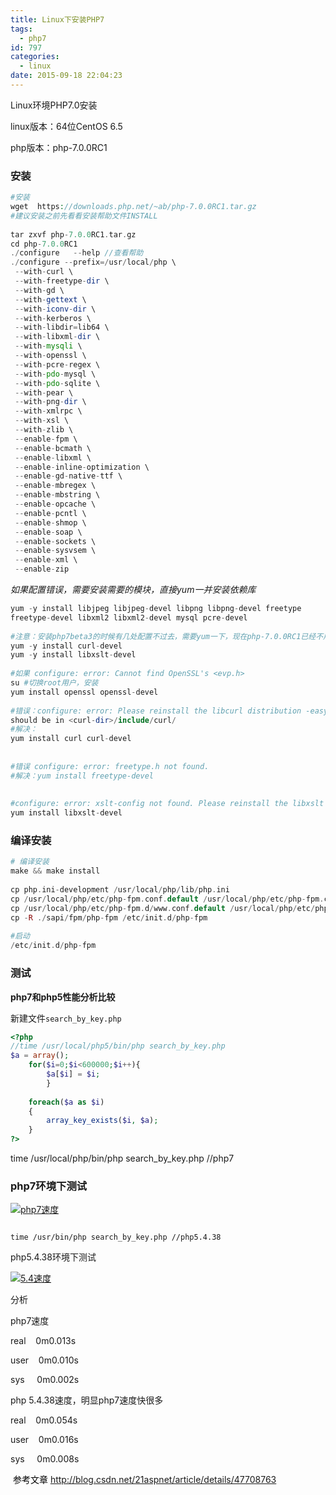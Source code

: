 ```yaml
---
title: Linux下安装PHP7
tags:
  - php7
id: 797
categories:
  - linux
date: 2015-09-18 22:04:23
---
```


Linux环境PHP7.0安装

linux版本：64位CentOS 6.5

php版本：php-7.0.0RC1

### 安装
```php
#安装
wget  https://downloads.php.net/~ab/php-7.0.0RC1.tar.gz
#建议安装之前先看看安装帮助文件INSTALL
 
tar zxvf php-7.0.0RC1.tar.gz
cd php-7.0.0RC1
./configure   --help //查看帮助
./configure --prefix=/usr/local/php \
 --with-curl \
 --with-freetype-dir \
 --with-gd \
 --with-gettext \
 --with-iconv-dir \
 --with-kerberos \
 --with-libdir=lib64 \
 --with-libxml-dir \
 --with-mysqli \
 --with-openssl \
 --with-pcre-regex \
 --with-pdo-mysql \
 --with-pdo-sqlite \
 --with-pear \
 --with-png-dir \
 --with-xmlrpc \
 --with-xsl \
 --with-zlib \
 --enable-fpm \
 --enable-bcmath \
 --enable-libxml \
 --enable-inline-optimization \
 --enable-gd-native-ttf \
 --enable-mbregex \
 --enable-mbstring \
 --enable-opcache \
 --enable-pcntl \
 --enable-shmop \
 --enable-soap \
 --enable-sockets \
 --enable-sysvsem \
 --enable-xml \
 --enable-zip
 ```

*如果配置错误，需要安装需要的模块，直接yum一并安装依赖库*

```php
yum -y install libjpeg libjpeg-devel libpng libpng-devel freetype
freetype-devel libxml2 libxml2-devel mysql pcre-devel
 
#注意：安装php7beta3的时候有几处配置不过去，需要yum一下，现在php-7.0.0RC1已经不用这样了。
yum -y install curl-devel
yum -y install libxslt-devel
 
#如果 configure: error: Cannot find OpenSSL's <evp.h>
su #切换root用户，安装
yum install openssl openssl-devel 
 
#错误：configure: error: Please reinstall the libcurl distribution -easy.h
should be in <curl-dir>/include/curl/
#解决：
yum install curl curl-devel 
 
 
#错误 configure: error: freetype.h not found.
#解决：yum install freetype-devel
 
 
#configure: error: xslt-config not found. Please reinstall the libxslt >= 1.1.0 distribution
yum install libxslt-devel
```

### 编译安装

```php
# 编译安装
make && make install
 
cp php.ini-development /usr/local/php/lib/php.ini
cp /usr/local/php/etc/php-fpm.conf.default /usr/local/php/etc/php-fpm.conf
cp /usr/local/php/etc/php-fpm.d/www.conf.default /usr/local/php/etc/php-fpm.d/www.conf
cp -R ./sapi/fpm/php-fpm /etc/init.d/php-fpm
 
#启动
/etc/init.d/php-fpm
```

### 测试
**php7和php5性能分析比较**

新建文件`search_by_key.php`

```php
<?php
//time /usr/local/php5/bin/php search_by_key.php
$a = array();
    for($i=0;$i<600000;$i++){
        $a[$i] = $i;
        }  
 
    foreach($a as $i)
    {
        array_key_exists($i, $a);
    }
?>
```

time /usr/local/php/bin/php search_by_key.php //php7

### php7环境下测试

[![php7速度](/images/2015/09/php7速度.png)](/images/2015/09/php7速度.png)

```

time /usr/bin/php search_by_key.php //php5.4.38
```
php5.4.38环境下测试

[![5.4速度](/images/2015/09/5.4速度.png)](/images/2015/09/5.4速度.png)


分析

php7速度

real    0m0.013s

user    0m0.010s

sys     0m0.002s

php 5.4.38速度，明显php7速度快很多

real    0m0.054s

user    0m0.016s

sys     0m0.008s

<span style="color: #000000;"> 参考文章 http://blog.csdn.net/21aspnet/article/details/47708763</span>